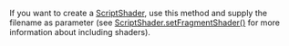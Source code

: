 If you want to create a [ScriptShader](/scripting/scripting-api/scriptshader), use this method and supply the filename as parameter (see [ScriptShader.setFragmentShader()](/scripting/scripting-api/scriptshader#setfragmentshader) for more information about including shaders).